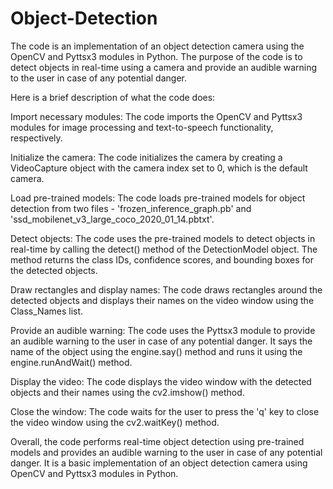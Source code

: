 # Object-Detection
The code is an implementation of an object detection camera using the OpenCV and Pyttsx3 modules in Python. The purpose of the code is to detect objects in real-time using a camera and provide an audible warning to the user in case of any potential danger.

Here is a brief description of what the code does:

Import necessary modules: The code imports the OpenCV and Pyttsx3 modules for image processing and text-to-speech functionality, respectively.

Initialize the camera: The code initializes the camera by creating a VideoCapture object with the camera index set to 0, which is the default camera.

Load pre-trained models: The code loads pre-trained models for object detection from two files - 'frozen_inference_graph.pb' and 'ssd_mobilenet_v3_large_coco_2020_01_14.pbtxt'.

Detect objects: The code uses the pre-trained models to detect objects in real-time by calling the detect() method of the DetectionModel object. The method returns the class IDs, confidence scores, and bounding boxes for the detected objects.

Draw rectangles and display names: The code draws rectangles around the detected objects and displays their names on the video window using the Class_Names list.

Provide an audible warning: The code uses the Pyttsx3 module to provide an audible warning to the user in case of any potential danger. It says the name of the object using the engine.say() method and runs it using the engine.runAndWait() method.

Display the video: The code displays the video window with the detected objects and their names using the cv2.imshow() method.

Close the window: The code waits for the user to press the 'q' key to close the video window using the cv2.waitKey() method.

Overall, the code performs real-time object detection using pre-trained models and provides an audible warning to the user in case of any potential danger. It is a basic implementation of an object detection camera using OpenCV and Pyttsx3 modules in Python.

